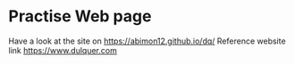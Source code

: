 # Practise Web page

Have a look at the site on https://abimon12.github.io/dq/
Reference website link https://www.dulquer.com
